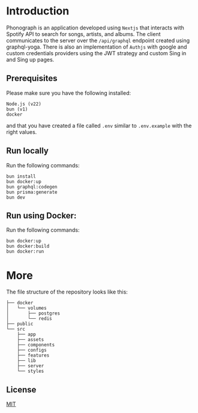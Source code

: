 # Introduction
Phonograph is an application developed using ```Nextjs``` that interacts with Spotify API to search for songs, artists, and albums. The client communicates to the server over the ```/api/graphql``` endpoint created using graphql-yoga. There is also an implementation of ```Authjs``` with google and custom credentials providers using the JWT strategy and custom Sing in and Sing up pages.
## Prerequisites
Please make sure you have the following installed:
```
Node.js (v22)
bun (v1)
docker
```
and that you have created a file called ```.env``` similar to ```.env.example``` with the right values.
## Run locally
Run the following commands:
```
bun install
bun docker:up
bun graphql:codegen
bun prisma:generate
bun dev
```
## Run using Docker:
Run the following commands:
```
bun docker:up
bun docker:build
bun docker:run
```
# More
The file structure of the repository looks like this:
```
├── docker
│   └── volumes
│       ├── postgres
│       └── redis
├── public
└── src
    ├── app
    ├── assets
    ├── components
    ├── configs
    ├── features
    ├── lib
    ├── server
    └── styles       
```
## License
[MIT](https://choosealicense.com/licenses/mit/)